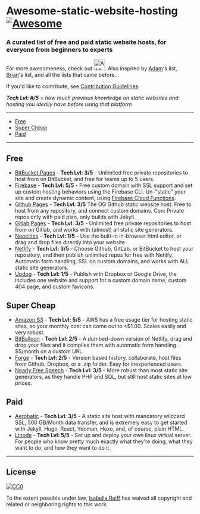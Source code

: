 # Awesome-static-website-hosting [![Awesome](https://awesome.re/badge.svg)](https://awesome.re)
### A curated list of free and paid static website hosts, for everyone from beginners to experts
For more awesomeness, check out <a href="https://github.com/sindresorhus/awesome">
  <img src="https://cdn.rawgit.com/sindresorhus/awesome/master/media/logo.svg" alt="Awesome" width="30px"></a>.  Also inspired by [Adam](https://github.com/agarrharr)'s list, [Brian](https://github.com/b-long)'s list, and all the lists that came before...

If you'd like to contribute, see [Contribution Guidelines](/contributing.md).

***Tech Lvl: #/5** = how much previous knowledge on static websites and hosting you ideally have before using that platform*

---
- [Free](#free)
- [Super Cheap](#super-cheap)
- [Paid](#paid)
---

## Free
- [BitBucket Pages](https://pages.bitbucket.io/) - **Tech Lvl: 3/5** - Unlimited free private repositories to host from on BitBucket, and free for teams up to 5 users.
- [Firebase](https://firebase.google.com/docs/hosting/) - **Tech Lvl: 5/5** - Free custom domain with SSL support and set up custom hosting behaviors using the Firebase CLI. Un-"static" your site and create dynamic content, using [Firebase Cloud Functions](https://firebase.google.com/docs/hosting/functions).
- [Github Pages](https://pages.github.com/) - **Tech Lvl: 3/5** The OG Github static website host. Free to host from any repository, and connect custom domains. Con: Private repos only with paid plan, only builds with Jekyll.
- [Gitlab Pages](https://about.gitlab.com/features/pages/) - **Tech Lvl: 3/5** - Unlimited free private repositories to host from on Gitlab, and works with (almost) all static site generators.
- [Neocities](https://neocities.org/) - **Tech Lvl: 1/5** - Use the built-in in-browser html editor, or drag and drop files directly into your website.
- [Netlify](https://www.netlify.com/) - **Tech Lvl: 3/5** - Choose Github, GitLab, or BitBucket to host your repository, and then publish unlimited repos for free with Netlify. Automatic form handling, SSL on custom domains, and works with ALL static site generators.
- [Updog](https://updog.co/) - **Tech Lvl: 1/5** - Publish with Dropbox or Google Drive, the includes one website and support for a custom domain name, custom 404 page, and custom favicons.

## Super Cheap
- [Amazon S3](https://aws.amazon.com/getting-started/projects/host-static-website/services-costs/) - **Tech Lvl: 5/5** - AWS has a free usage tier for hosting static sites, so your monthly cost can come out to <$1.00. Scales easily and very robust.
- [BitBalloon](https://www.bitballoon.com/) - **Tech Lvl: 2/5** - A dumbed-down version of Netlify, drag and drop your files and it compiles them with automatic form handling. $5/month on a custom URL.
- [Forge](https://getforge.com/) - **Tech Lvl: 2/5** - Version based history, collaborate, host files from Github, Dropbox, or a .zip folder. Easy for inexperienced users.
- [Nearly Free Speech](https://www.nearlyfreespeech.net/) - **Tech Lvl: 3/5** - More robust than most static site generators, as they handle PHP and SQL, but still host static sites at low prices.

## Paid
- [Aerobatic](https://www.aerobatic.com) -  **Tech Lvl: 3/5** - A static site host with mandatory wildcard SSL, 500 GB/Month data transfer, and is extremely easy to get started with Jekyll, Hugo, React, Yeoman, Hexo, and, of course, plain HTML.
- [Linode](https://www.linode.com/) - **Tech Lvl: 5/5** - Set up and deploy your own linux virtual server. For people who know pretty much exactly what they're doing, what they want to do, and how they want to do it.

---

## License

[![CC0](http://i.creativecommons.org/p/zero/1.0/88x31.png)](http://creativecommons.org/publicdomain/zero/1.0/)

To the extent possible under law, [Isabella Reiff](https://isabellareiff.com/) has waived all copyright and related or neighboring rights to this work.
